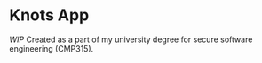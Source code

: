 <script setup>
    import YoutubeEmbed from '@components/YoutubeEmbed.vue'
    import Tag from '@components/Tag.vue'
</script>

# Knots App
*WIP*
Created as a part of my university degree for secure software engineering (CMP315).



